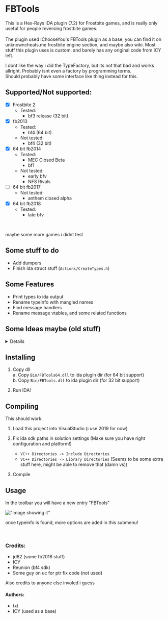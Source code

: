 # FBTools

This is a Hex-Rays IDA plugin (7.2) for Frostbite games, and is really only useful for people reversing frostbite games.
<br>
<br>
The plugin used IChooseYou's FBTools plugin as a base, you can find it on unknowncheats.me frostbite engine section, and maybe also wiki.
Most stuff this plugin uses is custom, and barely has any original code from ICY left.
<br>

I dont like the way i did the TypeFactory, but its not that bad and works allright. Probably isnt even a factory by programming terms.<br>
Should probably have some interface like thing instead for this.


## Supported/Not supported:
- [x] Frostbite 2
	- Tested:
		- bf3 release (32 bit)
- [x] fb2013
	- Tested: 
		- bf4 (64 bit)
	- Not tested:
		- bf4 (32 bit)
- [x] 64 bit fb2014 
	- Tested: 
		- MEC Closed Beta
		- bf1
	- Not tested:
		- early bfv
		- NFS Rivals
- [ ] 64 bit fb2017 
	- Not tested:
		- anthem closed alpha
- [x] 64 bit fb2018 
	- Tested: 
		- late bfv
<br>

maybe some more games i didnt test
<br>


## Some stuff to do

- Add dumpers
- Finish ida struct stuff (`Actions/CreateTypes.h`)

## Some Features
- Print types to ida output
- Rename typeinfo with mangled names
- Find message handlers
- Rename message vtables, and some related functions

## Some Ideas maybe (old stuff)
<details>

- [x] Automatically rename typeinfo with mangled names
- [x] rename default instance if it has one
- [ ] create local ida type from field data (seems annoying with the ida sdk docs)
<br>

- [ ] dump to FBT or cpp format
<br>

- [x] rename message vtables(might have an issue with base messages...)
- [x] rename message constructors, and seperate defaultmessage constructor (works but is a bit broken)
- [x] rename message handler functions (has an issue as of now...)

</details>

## Installing

1. Copy dll<br>
	a. Copy `Bin/FBTools64.dll` to ida plugin dir (for 64 bit support)<br>
	b. Copy `Bin/FBTools.dll` to ida plugin dir (for 32 bit support)<br>

2. Run IDA!


## Compiling

This should work:

1. Load this project into VisualStudio (i use 2019 for now)

2. Fix ida sdk paths in solution settings (Make sure you have right configuration and platform!)<br>
	- `VC++ Directories -> Include Directories`<br>
	- `VC++ Directories -> Library Directories` (Seems to be some extra stuff here, might be able to remove that (damn vs))

3. Compile

## Usage

In the toolbar you will have a new entry "FBTools"

!["image showing it"](https://i.imgur.com/h8moMi8.png)


once typeinfo is found, more options are aded in this submenu!

<br>

### Credits:
- jd62 (some fb2018 stuff)
- ICY
- Reunion (bf4 sdk)
- Some guy on uc for ptr fix code (not used)

Also credits to anyone else involed i guess

#### Authors:
- txt 
- ICY (used as a base)
